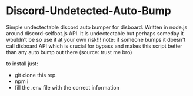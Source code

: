 # Discord-Undetected-Auto-Bump
Simple undectectable discord auto bumper for disboard. Written in node.js around discord-selfbot.js API.
It is undectectable but perhaps someday it wouldn't be so use it at your own risk!!!
note: if someone bumps it doesn't call disboard API which is crucial for bypass and makes this script better than any auto bump out there (source: trust me bro)

to install just:
- git clone this rep.
- npm i
- fill the .env file with the correct information


